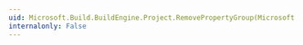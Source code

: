 ```yaml
---
uid: Microsoft.Build.BuildEngine.Project.RemovePropertyGroup(Microsoft.Build.BuildEngine.BuildPropertyGroup)
internalonly: False
---
```


